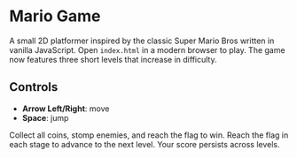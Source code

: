 # Mario Game

A small 2D platformer inspired by the classic Super Mario Bros written in vanilla JavaScript. Open `index.html` in a modern browser to play. The game now features three short levels that increase in difficulty.

## Controls
- **Arrow Left/Right**: move
- **Space**: jump

Collect all coins, stomp enemies, and reach the flag to win.
Reach the flag in each stage to advance to the next level. Your score
persists across levels.
